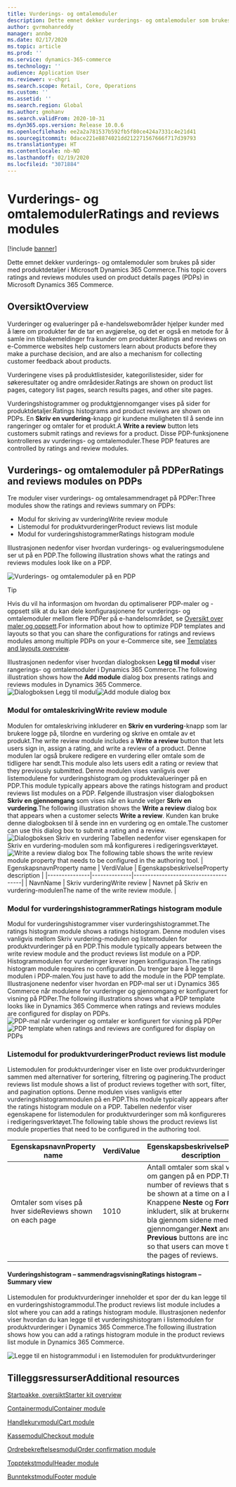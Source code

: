 ```yaml
---
title: Vurderings- og omtalemoduler
description: Dette emnet dekker vurderings- og omtalemoduler som brukes på sider med produktdetaljer i Microsoft Dynamics 365 Commerce.
author: gvrmohanreddy
manager: annbe
ms.date: 02/17/2020
ms.topic: article
ms.prod: ''
ms.service: dynamics-365-commerce
ms.technology: ''
audience: Application User
ms.reviewer: v-chgri
ms.search.scope: Retail, Core, Operations
ms.custom: ''
ms.assetid: ''
ms.search.region: Global
ms.author: gmohanv
ms.search.validFrom: 2020-10-31
ms.dyn365.ops.version: Release 10.0.6
ms.openlocfilehash: ee2a2a781537b592fb5f80ce424a7331c4e21d41
ms.sourcegitcommit: 0dace221e8874021dd212271567666f717d39793
ms.translationtype: HT
ms.contentlocale: nb-NO
ms.lasthandoff: 02/19/2020
ms.locfileid: "3071884"
---
```

# <a name="ratings-and-reviews-modules"></a><span data-ttu-id="0c677-103">Vurderings- og omtalemoduler</span><span class="sxs-lookup"><span data-stu-id="0c677-103">Ratings and reviews modules</span></span>

[!include [banner](includes/banner.md)]

<span data-ttu-id="0c677-104">Dette emnet dekker vurderings- og omtalemoduler som brukes på sider med produktdetaljer i Microsoft Dynamics 365 Commerce.</span><span class="sxs-lookup"><span data-stu-id="0c677-104">This topic covers ratings and reviews modules used on product details pages (PDPs) in Microsoft Dynamics 365 Commerce.</span></span>

## <a name="overview"></a><span data-ttu-id="0c677-105">Oversikt</span><span class="sxs-lookup"><span data-stu-id="0c677-105">Overview</span></span>

<span data-ttu-id="0c677-106">Vurderinger og evalueringer på e-handelswebområder hjelper kunder med å lære om produkter før de tar en avgjørelse, og det er også en metode for å samle inn tilbakemeldinger fra kunder om produkter.</span><span class="sxs-lookup"><span data-stu-id="0c677-106">Ratings and reviews on e-Commerce websites help customers learn about products before they make a purchase decision, and are also a mechanism for collecting customer feedback about products.</span></span> 

<span data-ttu-id="0c677-107">Vurderingene vises på produktlistesider, kategorilistesider, sider for søkeresultater og andre områdesider.</span><span class="sxs-lookup"><span data-stu-id="0c677-107">Ratings are shown on product list pages, category list pages, search results pages, and other site pages.</span></span> 

<span data-ttu-id="0c677-108">Vurderingshistogrammer og produktgjennomganger vises på sider for produktdetaljer.</span><span class="sxs-lookup"><span data-stu-id="0c677-108">Ratings histograms and product reviews are shown on PDPs.</span></span> <span data-ttu-id="0c677-109">En **Skriv en vurdering**-knapp gir kundene muligheten til å sende inn rangeringer og omtaler for et produkt.</span><span class="sxs-lookup"><span data-stu-id="0c677-109">A **Write a review** button lets customers submit ratings and reviews for a product.</span></span> <span data-ttu-id="0c677-110">Disse PDP-funksjonene kontrolleres av vurderings- og omtalemoduler.</span><span class="sxs-lookup"><span data-stu-id="0c677-110">These PDP features are controlled by ratings and review modules.</span></span>

## <a name="ratings-and-reviews-modules-on-pdps"></a><span data-ttu-id="0c677-111">Vurderings- og omtalemoduler på PDPer</span><span class="sxs-lookup"><span data-stu-id="0c677-111">Ratings and reviews modules on PDPs</span></span> 

<span data-ttu-id="0c677-112">Tre moduler viser vurderings- og omtalesammendraget på PDPer:</span><span class="sxs-lookup"><span data-stu-id="0c677-112">Three modules show the ratings and reviews summary on PDPs:</span></span>
- <span data-ttu-id="0c677-113">Modul for skriving av vurdering</span><span class="sxs-lookup"><span data-stu-id="0c677-113">Write review module</span></span>
- <span data-ttu-id="0c677-114">Listemodul for produktvurderinger</span><span class="sxs-lookup"><span data-stu-id="0c677-114">Product reviews list module</span></span>
- <span data-ttu-id="0c677-115">Modul for vurderingshistogrammer</span><span class="sxs-lookup"><span data-stu-id="0c677-115">Ratings histogram module</span></span>
 
<span data-ttu-id="0c677-116">Illustrasjonen nedenfor viser hvordan vurderings- og evalueringsmodulene ser ut på en PDP.</span><span class="sxs-lookup"><span data-stu-id="0c677-116">The following illustration shows what the ratings and reviews modules look like on a PDP.</span></span>

![Vurderings- og omtalemoduler på en PDP](media/rnr-eCommerce-pdp-reviews-modules_design.png)

> [!TIP] 
> <span data-ttu-id="0c677-118">Hvis du vil ha informasjon om hvordan du optimaliserer PDP-maler og -oppsett slik at du kan dele konfigurasjonene for vurderings- og omtalemoduler mellom flere PDPer på e-handelsområdet, se [Oversikt over maler og oppsett](templates-layouts-overview.md).</span><span class="sxs-lookup"><span data-stu-id="0c677-118">For information about how to optimize PDP templates and layouts so that you can share the configurations for ratings and reviews modules among multiple PDPs on your e-Commerce site, see [Templates and layouts overview](templates-layouts-overview.md).</span></span>

<span data-ttu-id="0c677-119">Illustrasjonen nedenfor viser hvordan dialogboksen **Legg til modul** viser rangerings- og omtalemoduler i Dynamics 365 Commerce.</span><span class="sxs-lookup"><span data-stu-id="0c677-119">The following illustration shows how the **Add module** dialog box presents ratings and reviews modules in Dynamics 365 Commerce.</span></span>
<span data-ttu-id="0c677-120">![Dialogboksen Legg til modul](media/rnr-eCommerce-pdp-adding-rnr-modules.png)</span><span class="sxs-lookup"><span data-stu-id="0c677-120">![Add module dialog box](media/rnr-eCommerce-pdp-adding-rnr-modules.png)</span></span>

### <a name="write-review-module"></a><span data-ttu-id="0c677-121">Modul for omtaleskriving</span><span class="sxs-lookup"><span data-stu-id="0c677-121">Write review module</span></span>

<span data-ttu-id="0c677-122">Modulen for omtaleskriving inkluderer en **Skriv en vurdering**-knapp som lar brukere logge på, tilordne en vurdering og skrive en omtale av et produkt.</span><span class="sxs-lookup"><span data-stu-id="0c677-122">The write review module includes a **Write a review** button that lets users sign in, assign a rating, and write a review of a product.</span></span> <span data-ttu-id="0c677-123">Denne modulen lar også brukere redigere en vurdering eller omtale som de tidligere har sendt.</span><span class="sxs-lookup"><span data-stu-id="0c677-123">This module also lets users edit a rating or review that they previously submitted.</span></span> <span data-ttu-id="0c677-124">Denne modulen vises vanligvis over listemodulene for vurderingshistogram og produktevalueringer på en PDP.</span><span class="sxs-lookup"><span data-stu-id="0c677-124">This module typically appears above the ratings histogram and product reviews list modules on a PDP.</span></span>
<span data-ttu-id="0c677-125">Følgende illustrasjon viser dialogboksen **Skriv en gjennomgang** som vises når en kunde velger **Skriv en vurdering**.</span><span class="sxs-lookup"><span data-stu-id="0c677-125">The following illustration shows the **Write a review** dialog box that appears when a customer selects **Write a review**.</span></span> <span data-ttu-id="0c677-126">Kunden kan bruke denne dialogboksen til å sende inn en vurdering og en omtale.</span><span class="sxs-lookup"><span data-stu-id="0c677-126">The customer can use this dialog box to submit a rating and a review.</span></span>
<span data-ttu-id="0c677-127">![Dialogboksen Skriv en vurdering](media/rnr-eCommerce-write-review-module.png) Tabellen nedenfor viser egenskapen for Skriv en vurdering-modulen som må konfigureres i redigeringsverktøyet.</span><span class="sxs-lookup"><span data-stu-id="0c677-127">![Write a review dialog box](media/rnr-eCommerce-write-review-module.png) The following table shows the write review module property that needs to be configured in the authoring tool.</span></span>
| <span data-ttu-id="0c677-128">Egenskapsnavn</span><span class="sxs-lookup"><span data-stu-id="0c677-128">Property name</span></span> | <span data-ttu-id="0c677-129">Verdi</span><span class="sxs-lookup"><span data-stu-id="0c677-129">Value</span></span>        | <span data-ttu-id="0c677-130">Egenskapsbeskrivelse</span><span class="sxs-lookup"><span data-stu-id="0c677-130">Property description</span></span>                 |
|---------------|--------------|--------------------------------------|
| <span data-ttu-id="0c677-131">Navn</span><span class="sxs-lookup"><span data-stu-id="0c677-131">Name</span></span>          | <span data-ttu-id="0c677-132">Skriv vurdering</span><span class="sxs-lookup"><span data-stu-id="0c677-132">Write review</span></span> | <span data-ttu-id="0c677-133">Navnet på Skriv en vurdering-modulen</span><span class="sxs-lookup"><span data-stu-id="0c677-133">The name of the write review module.</span></span> |

### <a name="ratings-histogram-module"></a><span data-ttu-id="0c677-134">Modul for vurderingshistogrammer</span><span class="sxs-lookup"><span data-stu-id="0c677-134">Ratings histogram module</span></span>

<span data-ttu-id="0c677-135">Modul for vurderingshistogrammer viser vurderingshistogrammet.</span><span class="sxs-lookup"><span data-stu-id="0c677-135">The ratings histogram module shows a ratings histogram.</span></span> <span data-ttu-id="0c677-136">Denne modulen vises vanligvis mellom Skriv vurdering-modulen og listemodulen for produktvurderinger på en PDP.</span><span class="sxs-lookup"><span data-stu-id="0c677-136">This module typically appears between the write review module and the product reviews list module on a PDP.</span></span>
<span data-ttu-id="0c677-137">Histogrammodulen for vurderinger krever ingen konfigurasjon.</span><span class="sxs-lookup"><span data-stu-id="0c677-137">The ratings histogram module requires no configuration.</span></span> <span data-ttu-id="0c677-138">Du trenger bare å legge til modulen i PDP-malen.</span><span class="sxs-lookup"><span data-stu-id="0c677-138">You just have to add the module in the PDP template.</span></span> <span data-ttu-id="0c677-139">Illustrasjonene nedenfor viser hvordan en PDP-mal ser ut i Dynamics 365 Commerce når modulene for vurderinger og gjennomgang er konfigurert for visning på PDPer.</span><span class="sxs-lookup"><span data-stu-id="0c677-139">The following illustrations shows what a PDP template looks like in Dynamics 365 Commerce when ratings and reviews modules are configured for display on PDPs.</span></span>
<span data-ttu-id="0c677-140">![PDP-mal når vurderinger og omtaler er konfigurert for visning på PDPer](media/rnr-eCommerce-pdp-reviews-modules.png)</span><span class="sxs-lookup"><span data-stu-id="0c677-140">![PDP template when ratings and reviews are configured for display on PDPs](media/rnr-eCommerce-pdp-reviews-modules.png)</span></span>

### <a name="product-reviews-list-module"></a><span data-ttu-id="0c677-141">Listemodul for produktvurderinger</span><span class="sxs-lookup"><span data-stu-id="0c677-141">Product reviews list module</span></span>

<span data-ttu-id="0c677-142">Listemodulen for produktvurderinger viser en liste over produktvurderinger sammen med alternativer for sortering, filtrering og paginering.</span><span class="sxs-lookup"><span data-stu-id="0c677-142">The product reviews list module shows a list of product reviews together with sort, filter, and pagination options.</span></span> <span data-ttu-id="0c677-143">Denne modulen vises vanligvis etter vurderingshistogrammodulen på en PDP.</span><span class="sxs-lookup"><span data-stu-id="0c677-143">This module typically appears after the ratings histogram module on a PDP.</span></span>
<span data-ttu-id="0c677-144">Tabellen nedenfor viser egenskapene for listemodulen for produktvurderinger som må konfigureres i redigeringsverktøyet.</span><span class="sxs-lookup"><span data-stu-id="0c677-144">The following table shows the product reviews list module properties that need to be configured in the authoring tool.</span></span>

| <span data-ttu-id="0c677-145">Egenskapsnavn</span><span class="sxs-lookup"><span data-stu-id="0c677-145">Property name</span></span>              | <span data-ttu-id="0c677-146">Verdi</span><span class="sxs-lookup"><span data-stu-id="0c677-146">Value</span></span> | <span data-ttu-id="0c677-147">Egenskapsbeskrivelse</span><span class="sxs-lookup"><span data-stu-id="0c677-147">Property description</span></span> |
|----------------------------|-------| ---------------------|
| <span data-ttu-id="0c677-148">Omtaler som vises på hver side</span><span class="sxs-lookup"><span data-stu-id="0c677-148">Reviews shown on each page</span></span> | <span data-ttu-id="0c677-149">10</span><span class="sxs-lookup"><span data-stu-id="0c677-149">10</span></span>    | <span data-ttu-id="0c677-150">Antall omtaler som skal vises om gangen på en PDP.</span><span class="sxs-lookup"><span data-stu-id="0c677-150">The number of reviews that should be shown at a time on a PDP.</span></span> <span data-ttu-id="0c677-151">Knappene **Neste** og **Forrige** er inkludert, slik at brukerne kan bla gjennom sidene med gjennomganger.</span><span class="sxs-lookup"><span data-stu-id="0c677-151">**Next** and **Previous** buttons are included, so that users can move through the pages of reviews.</span></span> |

#### <a name="ratings-histogram--summary-view"></a><span data-ttu-id="0c677-152">Vurderingshistogram – sammendragsvisning</span><span class="sxs-lookup"><span data-stu-id="0c677-152">Ratings histogram – Summary view</span></span>

<span data-ttu-id="0c677-153">Listemodulen for produktvurderinger inneholder et spor der du kan legge til en vurderingshistogrammodul.</span><span class="sxs-lookup"><span data-stu-id="0c677-153">The product reviews list module includes a slot where you can add a ratings histogram module.</span></span> <span data-ttu-id="0c677-154">Illustrasjonen nedenfor viser hvordan du kan legge til et vurderingshistogram i listemodulen for produktvurderinger i Dynamics 365 Commerce.</span><span class="sxs-lookup"><span data-stu-id="0c677-154">The following illustration shows how you can add a ratings histogram module in the product reviews list module in Dynamics 365 Commerce.</span></span>

![Legge til en histogrammodul i en listemodulen for produktvurderinger](media/rnr-eCommerce-pdp-rating-histogram-summary.png)

## <a name="additional-resources"></a><span data-ttu-id="0c677-156">Tilleggsressurser</span><span class="sxs-lookup"><span data-stu-id="0c677-156">Additional resources</span></span>

[<span data-ttu-id="0c677-157">Startpakke, oversikt</span><span class="sxs-lookup"><span data-stu-id="0c677-157">Starter kit overview</span></span>](starter-kit-overview.md)

[<span data-ttu-id="0c677-158">Containermodul</span><span class="sxs-lookup"><span data-stu-id="0c677-158">Container module</span></span>](add-container-module.md)

[<span data-ttu-id="0c677-159">Handlekurvmodul</span><span class="sxs-lookup"><span data-stu-id="0c677-159">Cart module</span></span>](add-cart-module.md)

[<span data-ttu-id="0c677-160">Kassemodul</span><span class="sxs-lookup"><span data-stu-id="0c677-160">Checkout module</span></span>](add-checkout-module.md)

[<span data-ttu-id="0c677-161">Ordrebekreftelsesmodul</span><span class="sxs-lookup"><span data-stu-id="0c677-161">Order confirmation module</span></span>](order-confirmation-module.md)

[<span data-ttu-id="0c677-162">Topptekstmodul</span><span class="sxs-lookup"><span data-stu-id="0c677-162">Header module</span></span>](author-header-module.md)

[<span data-ttu-id="0c677-163">Bunntekstmodul</span><span class="sxs-lookup"><span data-stu-id="0c677-163">Footer module</span></span>](author-footer-module.md)
